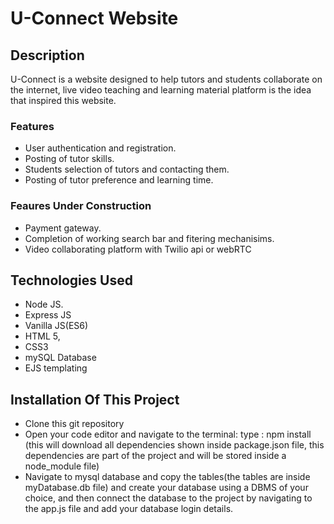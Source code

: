 ﻿# U-Connect Website



## Description

U-Connect is a website designed to help tutors and students collaborate on the internet, live video teaching and learning material platform is the idea that inspired this website.

### Features

- User authentication and registration.
- Posting of tutor skills.
- Students selection of tutors and contacting them.
- Posting of tutor preference and learning time.

### Feaures Under Construction

- Payment gateway.
- Completion of working search bar and fitering mechanisims.
- Video collaborating platform with Twilio api or webRTC 

## Technologies Used

- Node JS.
- Express JS
- Vanilla JS(ES6)
- HTML 5,
- CSS3
- mySQL Database
- EJS templating

## Installation Of This Project

- Clone this git repository
- Open your code editor and navigate to the terminal: type : npm install (this will download all dependencies shown inside package.json file, this dependencies are part of the project and will be stored inside a node_module file)
- Navigate to mysql database and copy the tables(the tables are inside myDatabase.db file) and create your database using a DBMS of your choice, and then connect the database to the project by navigating to the app.js file and add your database login details.
